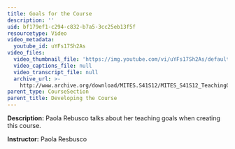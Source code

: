 ```yaml
---
title: Goals for the Course
description: ''
uid: bf179ef1-c294-c832-b7a5-3cc25eb13f5f
resourcetype: Video
video_metadata:
  youtube_id: uYFs17Sh2As
video_files:
  video_thumbnail_file: 'https://img.youtube.com/vi/uYFs17Sh2As/default.jpg'
  video_captions_file: null
  video_transcript_file: null
  archive_url: >-
    http://www.archive.org/download/MITES.S41S12/MITES_S41S12_Teaching02_300k.mp4
parent_type: CourseSection
parent_title: Developing the Course
---
```


**Description:** Paola Rebusco talks about her teaching goals when creating this course.

**Instructor:** Paola Resbusco